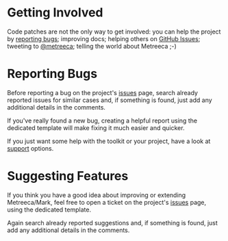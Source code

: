 # Getting Involved

Code patches are not the only way to get involved: you can help the project by [reporting bugs](#reporting-bugs);
improving docs; helping others on [GitHub Issues](https://github.com/metreeca/mark/issues); tweeting
to [@metreeca](https://twitter.com/metreeca); telling the world about Metreeca ;-)

# Reporting Bugs

Before reporting a bug on the project's [issues](https://github.com/metreeca/mark/issues) page, search already reported
issues for similar cases and, if something is found, just add any additional details in the comments.

If you've really found a new bug, creating a helpful report using the dedicated template will make fixing it much easier
and quicker.

If you just want some help with the toolkit or your project, have a look at [support](README.md#support) options.

# Suggesting Features

If you think you have a good idea about improving or extending Metreeca/Mark, feel free to open a ticket on the
project's [issues](https://github.com/metreeca/mark/issues) page, using the dedicated template.

Again search already reported suggestions and, if something is found, just add any additional details in the comments.
